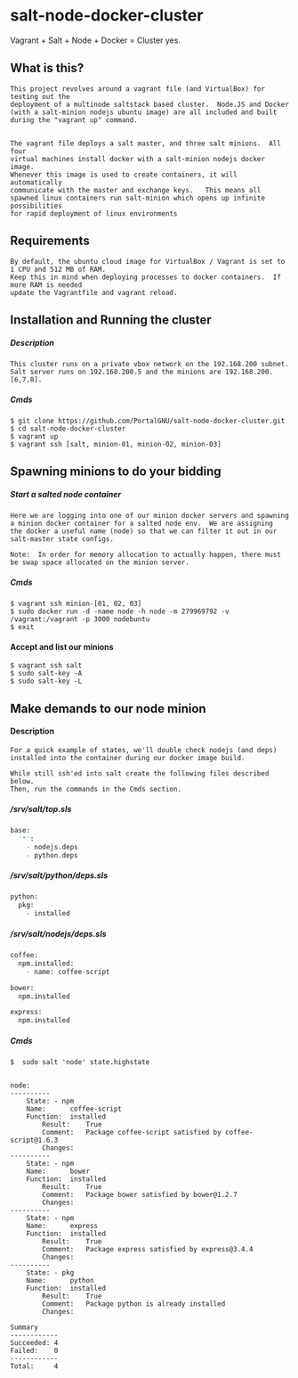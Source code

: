 salt-node-docker-cluster
========================

Vagrant + Salt + Node + Docker = Cluster yes.

## What is this?

    This project revolves around a vagrant file (and VirtualBox) for testing out the 
    deployment of a multinode saltstack based cluster.  Node.JS and Docker 
    (with a salt-minion nodejs ubuntu image) are all included and built 
    during the "vagrant up" command. 
   

    The vagrant file deploys a salt master, and three salt minions.  All four 
    virtual machines install docker with a salt-minion nodejs docker image. 
    Whenever this image is used to create containers, it will automatically 
    communicate with the master and exchange keys.   This means all 
    spawned linux containers run salt-minion which opens up infinite possibilities 
    for rapid deployment of linux environments

## Requirements

    By default, the ubuntu cloud image for VirtualBox / Vagrant is set to 1 CPU and 512 MB of RAM. 
    Keep this in mind when deploying processes to docker containers.  If more RAM is needed
    update the Vagrantfile and vagrant reload.

## Installation and Running the cluster

##### Description

    This cluster runs on a private vbox network on the 192.168.200 subnet.
    Salt server runs on 192.168.200.5 and the minions are 192.168.200.[6,7,8].
    
##### Cmds   
    $ git clone https://github.com/PortalGNU/salt-node-docker-cluster.git
    $ cd salt-node-docker-cluster
    $ vagrant up
    $ vagrant ssh [salt, minion-01, minion-02, minion-03] 
    
## Spawning minions to do your bidding

##### Start a salted node container

    Here we are logging into one of our minion docker servers and spawning
    a minion docker container for a salted node env.  We are assigning
    the docker a useful name (node) so that we can filter it out in our 
    salt-master state configs.
    
    Note:  In order for memory allocation to actually happen, there must
    be swap space allocated on the minion server.  

##### Cmds

    $ vagrant ssh minion-[01, 02, 03]
    $ sudo docker run -d -name node -h node -m 279969792 -v /vagrant:/vagrant -p 3000 nodebuntu
    $ exit
    

#### Accept and list our minions

    $ vagrant ssh salt
    $ sudo salt-key -A
    $ sudo salt-key -L 
    
## Make demands to our node minion

#### Description

    For a quick example of states, we'll double check nodejs (and deps)
    installed into the container during our docker image build.
    
    While still ssh'ed into salt create the following files described below.
    Then, run the commands in the Cmds section.
    
##### /srv/salt/top.sls

```python
base:
  '*':
    - nodejs.deps
    - python.deps
```

##### /srv/salt/python/deps.sls

```python
python:
  pkg:
    - installed
```

##### /srv/salt/nodejs/deps.sls

```python
coffee:
  npm.installed:
    - name: coffee-script

bower:
  npm.installed

express:
  npm.installed
```

##### Cmds

    $  sudo salt 'node' state.highstate
    

    node:
    ----------
        State: - npm
        Name:      coffee-script
        Function:  installed
            Result:    True
            Comment:   Package coffee-script satisfied by coffee-script@1.6.3
            Changes:   
    ----------
        State: - npm
        Name:      bower
        Function:  installed
            Result:    True
            Comment:   Package bower satisfied by bower@1.2.7
            Changes:   
    ----------
        State: - npm
        Name:      express
        Function:  installed
            Result:    True
            Comment:   Package express satisfied by express@3.4.4
            Changes:   
    ----------
        State: - pkg
        Name:      python
        Function:  installed
            Result:    True
            Comment:   Package python is already installed
            Changes:   
    
    Summary
    ------------
    Succeeded: 4
    Failed:    0
    ------------
    Total:     4
